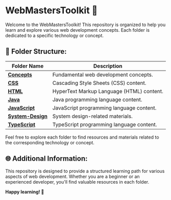 # WebMastersToolkit 🧰

Welcome to the WebMastersToolkit! This repository is organized to help you learn and explore various web development concepts. Each folder is dedicated to a specific technology or concept.

## 📁 Folder Structure:

| Folder Name          | Description                            |
|----------------------|----------------------------------------|
| [**Concepts**](Concepts)         | Fundamental web development concepts.  |
| [**CSS**](CSS)              | Cascading Style Sheets (CSS) content.  |
| [**HTML**](HTML)             | HyperText Markup Language (HTML) content. |
| [**Java**](Java)             | Java programming language content.     |
| [**JavaScript**](JavaScript)       | JavaScript programming language content. |
| [**System-Design**](System-Design)    | System design-related materials.       |
| [**TypeScript**](TypeScript)       | TypeScript programming language content. |

Feel free to explore each folder to find resources and materials related to the corresponding technology or concept.
## 🌐 Additional Information:

This repository is designed to provide a structured learning path for various aspects of web development. Whether you are a beginner or an experienced developer, you'll find valuable resources in each folder.

**Happy learning! 🚀**
